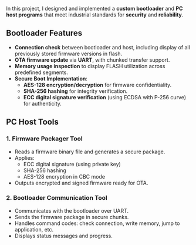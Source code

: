 In this project, I designed and implemented a **custom bootloader** and **PC host programs** that meet industrial standards for **security** and **reliability**.

## Bootloader Features
- **Connection check** between bootloader and host, including display of all previously stored firmware versions in flash.
- **OTA firmware update** via **UART**, with chunked transfer support.
- **Memory usage inspection** to display FLASH utilization across predefined segments.
- **Secure Boot Implementation**:
  - **AES-128 encryption/decryption** for firmware confidentiality.
  - **SHA-256 hashing** for integrity verification.
  - **ECC digital signature verification** (using ECDSA with P-256 curve) for authenticity.

##  PC Host Tools

### 1. Firmware Packager Tool

- Reads a firmware binary file and generates a secure package.
- Applies:
  - ECC digital signature (using private key)
  - SHA-256 hashing
  - AES-128 encryption in CBC mode
- Outputs encrypted and signed firmware ready for OTA.

### 2. Bootloader Communication Tool

- Communicates with the bootloader over UART.
- Sends the firmware package in secure chunks.
- Handles command codes: check connection, write memory, jump to application, etc.
- Displays status messages and progress.

